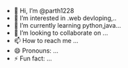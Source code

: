 - 👋 Hi, I’m @parth1228
- 👀 I’m interested in .web devloping,..
- 🌱 I’m currently learning python,java...
- 💞️ I’m looking to collaborate on ...
- 📫 How to reach me ...
- 😄 Pronouns: ...
- ⚡ Fun fact: ...

<!---
parth1228/parth1228 is a ✨ special ✨ repository because its `README.md` (this file) appears on your GitHub profile.
You can click the Preview link to take a look at your changes.
--->
